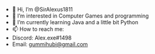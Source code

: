 - 👋 Hi, I’m @SirAlexus1811
- 👀 I’m interested in Computer Games and programming
- 🌱 I’m currently learning Java and a little bit Python
- 📫 How to reach me:
- Discord: Alex.exe#1498
- Email:  gummihubi@gmail.com

<!---
SirAlexus1811/SirAlexus1811 is a ✨ special ✨ repository because its `README.md` (this file) appears on your GitHub profile.
You can click the Preview link to take a look at your changes.
--->
